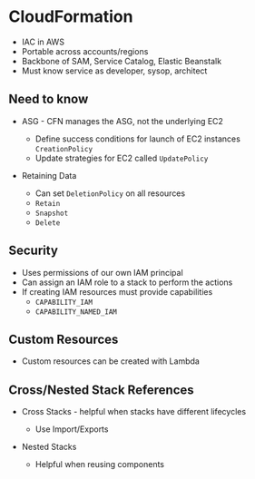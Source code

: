 # CloudFormation

* IAC in AWS
* Portable across accounts/regions
* Backbone of SAM, Service Catalog, Elastic Beanstalk
* Must know service as developer, sysop, architect

## Need to know

* ASG - CFN manages the ASG, not the underlying EC2
  * Define success conditions for launch of EC2 instances `CreationPolicy`
  * Update strategies for EC2 called `UpdatePolicy`

* Retaining Data
  * Can set `DeletionPolicy` on all resources
  * `Retain`
  * `Snapshot`
  * `Delete`

## Security

* Uses permissions of our own IAM principal
* Can assign an IAM role to a stack to perform the actions
* If creating IAM resources must provide capabilities
  * `CAPABILITY_IAM`
  * `CAPABILITY_NAMED_IAM`

## Custom Resources

* Custom resources can be created with Lambda

## Cross/Nested Stack References

* Cross Stacks - helpful when stacks have different lifecycles
  * Use Import/Exports

* Nested Stacks
  * Helpful when reusing components